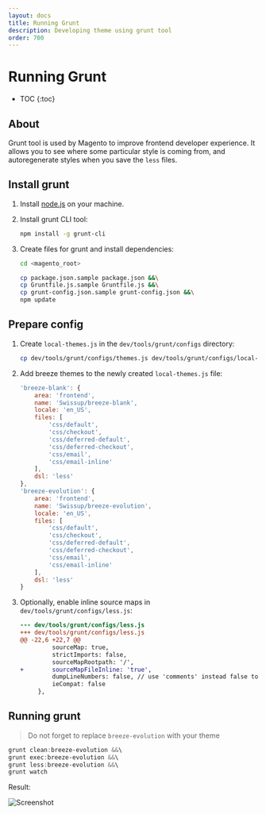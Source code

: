 ```yaml
---
layout: docs
title: Running Grunt
description: Developing theme using grunt tool
order: 700
---
```


# Running Grunt

* TOC
{:toc}

## About

Grunt tool is used by Magento to improve frontend developer experience. It allows
you to see where some particular style is coming from, and autoregenerate
styles when you save the `less` files.

## Install grunt

 1. Install [node.js](https://nodejs.org/en/download/) on your machine.
 2. Install grunt CLI tool:

    ```bash
    npm install -g grunt-cli
    ```

 3. Create files for grunt and install dependencies:

    ```bash
    cd <magento_root>

    cp package.json.sample package.json &&\
    cp Gruntfile.js.sample Gruntfile.js &&\
    cp grunt-config.json.sample grunt-config.json &&\
    npm update
    ```

## Prepare config

 1. Create `local-themes.js` in the `dev/tools/grunt/configs` directory:

    ```bash
    cp dev/tools/grunt/configs/themes.js dev/tools/grunt/configs/local-themes.js
    ```

 2. Add breeze themes to the newly created `local-themes.js` file:

    ```js
    'breeze-blank': {
        area: 'frontend',
        name: 'Swissup/breeze-blank',
        locale: 'en_US',
        files: [
            'css/default',
            'css/checkout',
            'css/deferred-default',
            'css/deferred-checkout',
            'css/email',
            'css/email-inline'
        ],
        dsl: 'less'
    },
    'breeze-evolution': {
        area: 'frontend',
        name: 'Swissup/breeze-evolution',
        locale: 'en_US',
        files: [
            'css/default',
            'css/checkout',
            'css/deferred-default',
            'css/deferred-checkout',
            'css/email',
            'css/email-inline'
        ],
        dsl: 'less'
    }
    ```

 3. Optionally, enable inline source maps in `dev/tools/grunt/configs/less.js`:

    ```diff
    --- dev/tools/grunt/configs/less.js
    +++ dev/tools/grunt/configs/less.js
    @@ -22,6 +22,7 @@
             sourceMap: true,
             strictImports: false,
             sourceMapRootpath: '/',
    +        sourceMapFileInline: 'true',
             dumpLineNumbers: false, // use 'comments' instead false to output line comments for source
             ieCompat: false
         },
    ```

## Running grunt

> Do not forget to replace `breeze-evolution` with your theme

```powershell
grunt clean:breeze-evolution &&\
grunt exec:breeze-evolution &&\
grunt less:breeze-evolution &&\
grunt watch
```

Result:

![Screenshot](https://user-images.githubusercontent.com/306080/213136024-170325fd-bbfd-487f-92da-7b32dfe84355.png)

